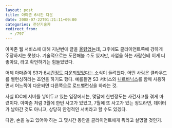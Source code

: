 ```yaml
---
layout: post
title: 아마존 6시간 다운
date: 2008-07-22T01:21:11+09:00
categories: 전산기술자
redirect_from:
  - /797
---
```


아마존 웹 서비스에 대해 지난번에 글을 <A href="http://jinto.pe.kr/958" target=_blank>올렸었는</A>데, 그후에도 클라이언트쪽에 강하게 주장하지는 못했다. 기술적으로는 도전해볼 수도 있지만, 사업을 하는 사람한테 이게 더 좋아요, 라고 확언하기는 힘들었었다.

어제 아마존이 S3가 <A href="http://www.25hoursaday.com/weblog/2008/07/21/SomeThoughtsOnAmazonS3sRecentOutage.aspx" target=_blank>6시간정도 다운되었었다는 </A>소식이 들려왔다. 어떤 사람은 클라우드를 밸런싱하라는 조언을 하기도 했다. 예를들면 S3 서비스와 <A href="http://www.nirvanix.com/gettingStarted.aspx" target=_blank>니르바닉스</A>를 함께 사용하면서 어느쪽이 다운되면 다른쪽으로 로드밸런싱을 하라는 것.

사실 IDC에 서버를 넣어두고 있는 입장에서는, 몇달에 한번정도는 사건사고를 겪게 마련이다. 아마존 처럼 3월에 한번 사고가 있었고, 7월에 또 사고가 있는 정도라면, 데이터가 날아간 것도 아니고, 상당히 안정적인 서버라고 할 수도 있겠다.

다만, 손을 놓고 있어야 하는 그 몇시간 동안을 클라이언트에게 뭐라고 설명할 것인가.
